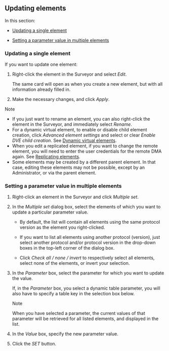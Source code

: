 ## Updating elements

In this section:

- [Updating a single element](#updating-a-single-element)

- [Setting a parameter value in multiple elements](#setting-a-parameter-value-in-multiple-elements)

### Updating a single element

If you want to update one element:

1. Right-click the element in the Surveyor and select *Edit*.

    The same card will open as when you create a new element, but with all information already filled in.

2. Make the necessary changes, and click *Apply*.

> [!NOTE]
> - If you just want to rename an element, you can also right-click the element in the Surveyor, and immediately select *Rename*.
> - For a dynamic virtual element, to enable or disable child element creation, click *Advanced element settings* and select or clear *Enable DVE child creation*. See [Dynamic virtual elements](Dynamic_virtual_elements.md).
> - When you edit a replicated element, if you want to change the remote element, you will need to enter the user credentials for the remote DMA again. See [Replicating elements](Replicating_elements.md).
> - Some elements may be created by a different parent element. In that case, editing these elements may not be possible, except by an Administrator, or via the parent element.

### Setting a parameter value in multiple elements

1. Right-click an element in the Surveyor and click *Multiple set*.

2. In the *Multiple set* dialog box, select the elements of which you want to update a particular parameter value.

    - By default, the list will contain all elements using the same protocol version as the element you right-clicked.

    - If you want to list all elements using another protocol (version), just select another protocol and/or protocol version in the drop-down boxes in the top-left corner of the dialog box.

    - Click *Check all / none / invert* to respectively select all elements, select none of the elements, or invert your selection.

3. In the *Parameter* box, select the parameter for which you want to update the value.

    If, in the *Parameter* box, you select a dynamic table parameter, you will also have to specify a table key in the selection box below.

    > [!NOTE]
    > When you have selected a parameter, the current values of that parameter will be retrieved for all listed elements, and displayed in the list.

4. In the *Value* box, specify the new parameter value.

5. Click the *SET* button.
